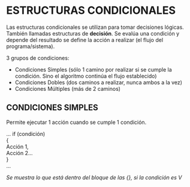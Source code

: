 # ESTRUCTURAS CONDICIONALES

Las estructuras condicionales se utilizan para tomar decisiones lógicas.  
También llamadas estructuras de **decisión**. 
Se evalúa una condición y depende del resultado se define la acción a realizar (el flujo del programa/sistema). 

3 grupos de condiciones: 
* Condiciones Simples (sólo 1 camino por realizar si se cumple la condición. Sino el algoritmo continúa el flujo establecido)
* Condiciones Dobles (dos caminos a realizar, nunca ambos a la vez)
* Condiciones Múltiples (más de 2 caminos)

## CONDICIONES SIMPLES 
Permite ejecutar 1 acción cuando se cumple 1 condición. 
 
...
 if (condición)  
    {  
        Acción 1,  
        Acción 2...  
    }  
...
 
 *Se muestra lo que está dentro del bloque de las {}, si la condición es V*


